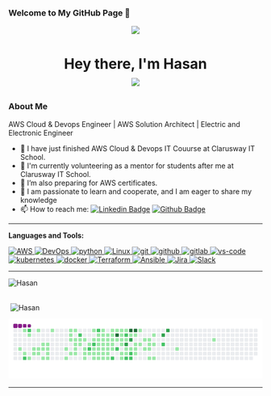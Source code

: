 ###                            Welcome to My GitHub Page 👋

<p align="center">
  <img src="https://github.com/hasan-hira/hasanhira/blob/main/Aws-DevOps-Online-Training-1024x615.jpg">
</p>

<h1 align="center">Hey there, I'm Hasan <br> <img src="https://media.giphy.com/media/hvRJCLFzcasrR4ia7z/giphy.gif" width="35">
<br>


### About Me
AWS Cloud & Devops Engineer | AWS Solution Architect | Electric and Electronic Engineer

- 🔭 I have just finished AWS Cloud & Devops IT Couurse at Clarusway IT School.
- 🌱 I'm currently volunteering as a mentor for students after me at Clarusway IT School.
- 🌱 I’m also preparing for AWS certificates.
- 💬 I am passionate to learn and cooperate, and I am eager to share my knowledge
- 📫 How to reach me: [![Linkedin Badge](https://img.shields.io/badge/-Linkedin-757575?style=flat-quare&labelColor=757575&logo=Linkedin&logoColor=white&link=link)](https://www.linkedin.com/in/hasan-hira/) [![Github Badge](https://img.shields.io/badge/-Github-000?style=quare&labelColor=000&logo=Github&logoColor=white&link=link)](https://github.com/hasan-hira) 


 <hr>
 
 **Languages and Tools:**
 
<p>
<a href="#" target="_blank"> <img src="https://www.vectorlogo.zone/logos/amazon_aws/amazon_aws-ar21.svg" alt="AWS" width="70" height="48"/> </a> 
<a href="#" target="_blank"> <img src="https://algoteque.com/wp-content/uploads/2019/04/1AwvDJDfErlD34ox2QpwGoA.png" alt="DevOps" width="100" height="48"/> </a> 
<a href="#" target="_blank"> <img src="https://www.vectorlogo.zone/logos/python/python-horizontal.svg" alt="python"  height="48"/> </a> 
<!-- <a href="#" target="_blank"> <img src="https://www.vectorlogo.zone/logos/java/java-ar21.svg" alt="Java"  height="48"/> </a> -->
<a href="#" target="_blank"> <img src="https://www.vectorlogo.zone/logos/linux/linux-ar21.svg" alt="Linux"  height="48"/> </a> 
<a href="#" target="_blank"> <img src="https://www.vectorlogo.zone/logos/git-scm/git-scm-ar21.svg" alt="git"  height="48"/> </a> 
<a href="#" target="_blank"> <img src="https://1000logos.net/wp-content/uploads/2021/05/GitHub-logo.png" alt="github" height="48"/> </a>
<a href="#" target="_blank"> <img src="https://www.vectorlogo.zone/logos/gitlab/gitlab-ar21.svg" alt="gitlab" height="48"/> </a>
<a href="#" target="_blank"> <img src="https://www.vectorlogo.zone/logos/visualstudio_code/visualstudio_code-ar21.svg" alt="vs-code" height="48"/> </a>
<a href="#" target="_blank"> <img src="https://www.vectorlogo.zone/logos/kubernetes/kubernetes-ar21.svg" alt="kubernetes" height="48"/> </a>
<a href="#" target="_blank"> <img src="https://www.vectorlogo.zone/logos/docker/docker-ar21.svg" alt="docker" height="48"/> </a>
<a href="#" target="_blank"> <img src="https://www.vectorlogo.zone/logos/terraformio/terraformio-ar21.svg" alt="Terraform" height="48"/> </a>
<a href="#" target="_blank"> <img src="https://www.vectorlogo.zone/logos/ansible/ansible-ar21.svg" alt="Ansible" height="48"/> </a>
<a href="#" target="_blank"> <img src="https://www.vectorlogo.zone/logos/atlassian_jira/atlassian_jira-ar21.svg" alt="Jira"  height="48"/> </a>
<!-- <a href="#" target="_blank"> <img src="https://www.vectorlogo.zone/logos/w3_html5/w3_html5-ar21.svg" alt="html" height="48"/> </a>
<a href="#" target="_blank"> <img src="https://www.vectorlogo.zone/logos/w3_css/w3_css-ar21.svg" alt="css" height="48"/> </a> -->
<a href="#" target="_blank"> <img src="https://www.vectorlogo.zone/logos/slack/slack-ar21.svg" alt="Slack" height="48"/> </a> 
</p>

---------------

<p><img  align="left" src="https://github-readme-stats.vercel.app/api/top-langs/?username=hasan-hira&langs_count=10&theme=cobalt&layout=compact" alt="Hasan" /></p>
<br><br>

<p>&nbsp;<img align="center" src="https://github-readme-stats.vercel.app/api?username=hasan-hira&show_icons=true&theme=cobalt" alt="Hasan" /></p>

![snake gif](hasanhira-output/github-contribution-grid-snake.gif)

---------------
